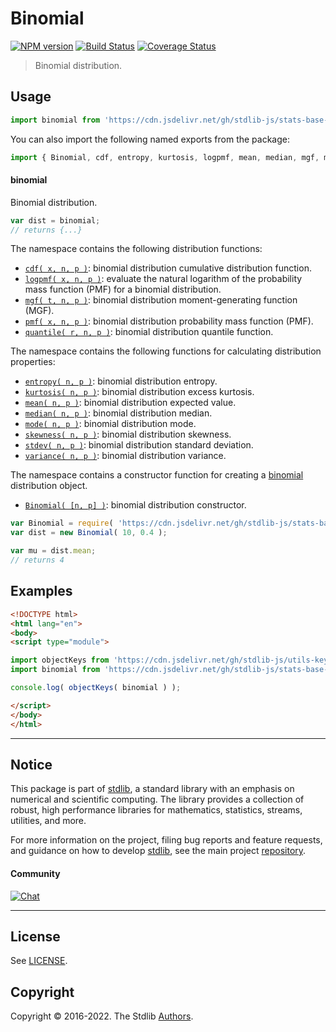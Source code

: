 <!--

@license Apache-2.0

Copyright (c) 2018 The Stdlib Authors.

Licensed under the Apache License, Version 2.0 (the "License");
you may not use this file except in compliance with the License.
You may obtain a copy of the License at

   http://www.apache.org/licenses/LICENSE-2.0

Unless required by applicable law or agreed to in writing, software
distributed under the License is distributed on an "AS IS" BASIS,
WITHOUT WARRANTIES OR CONDITIONS OF ANY KIND, either express or implied.
See the License for the specific language governing permissions and
limitations under the License.

-->

# Binomial

[![NPM version][npm-image]][npm-url] [![Build Status][test-image]][test-url] [![Coverage Status][coverage-image]][coverage-url] <!-- [![dependencies][dependencies-image]][dependencies-url] -->

> Binomial distribution.



<section class="usage">

## Usage

```javascript
import binomial from 'https://cdn.jsdelivr.net/gh/stdlib-js/stats-base-dists-binomial@esm/index.mjs';
```

You can also import the following named exports from the package:

```javascript
import { Binomial, cdf, entropy, kurtosis, logpmf, mean, median, mgf, mode, pmf, quantile, skewness, stdev, variance } from 'https://cdn.jsdelivr.net/gh/stdlib-js/stats-base-dists-binomial@esm/index.mjs';
```

#### binomial

Binomial distribution.

```javascript
var dist = binomial;
// returns {...}
```

The namespace contains the following distribution functions:

<!-- <toc pattern="*+(cdf|pmf|mgf|quantile)*"> -->

<div class="namespace-toc">

-   <span class="signature">[`cdf( x, n, p )`][@stdlib/stats/base/dists/binomial/cdf]</span><span class="delimiter">: </span><span class="description">binomial distribution cumulative distribution function.</span>
-   <span class="signature">[`logpmf( x, n, p )`][@stdlib/stats/base/dists/binomial/logpmf]</span><span class="delimiter">: </span><span class="description">evaluate the natural logarithm of the probability mass function (PMF) for a binomial distribution.</span>
-   <span class="signature">[`mgf( t, n, p )`][@stdlib/stats/base/dists/binomial/mgf]</span><span class="delimiter">: </span><span class="description">binomial distribution moment-generating function (MGF).</span>
-   <span class="signature">[`pmf( x, n, p )`][@stdlib/stats/base/dists/binomial/pmf]</span><span class="delimiter">: </span><span class="description">binomial distribution probability mass function (PMF).</span>
-   <span class="signature">[`quantile( r, n, p )`][@stdlib/stats/base/dists/binomial/quantile]</span><span class="delimiter">: </span><span class="description">binomial distribution quantile function.</span>

</div>

<!-- </toc> -->

The namespace contains the following functions for calculating distribution properties:

<!-- <toc pattern="*+(entropy|kurtosis|mean|median|mode|skewness|stdev|variance)*"> -->

<div class="namespace-toc">

-   <span class="signature">[`entropy( n, p )`][@stdlib/stats/base/dists/binomial/entropy]</span><span class="delimiter">: </span><span class="description">binomial distribution entropy.</span>
-   <span class="signature">[`kurtosis( n, p )`][@stdlib/stats/base/dists/binomial/kurtosis]</span><span class="delimiter">: </span><span class="description">binomial distribution excess kurtosis.</span>
-   <span class="signature">[`mean( n, p )`][@stdlib/stats/base/dists/binomial/mean]</span><span class="delimiter">: </span><span class="description">binomial distribution expected value.</span>
-   <span class="signature">[`median( n, p )`][@stdlib/stats/base/dists/binomial/median]</span><span class="delimiter">: </span><span class="description">binomial distribution median.</span>
-   <span class="signature">[`mode( n, p )`][@stdlib/stats/base/dists/binomial/mode]</span><span class="delimiter">: </span><span class="description">binomial distribution mode.</span>
-   <span class="signature">[`skewness( n, p )`][@stdlib/stats/base/dists/binomial/skewness]</span><span class="delimiter">: </span><span class="description">binomial distribution skewness.</span>
-   <span class="signature">[`stdev( n, p )`][@stdlib/stats/base/dists/binomial/stdev]</span><span class="delimiter">: </span><span class="description">binomial distribution standard deviation.</span>
-   <span class="signature">[`variance( n, p )`][@stdlib/stats/base/dists/binomial/variance]</span><span class="delimiter">: </span><span class="description">binomial distribution variance.</span>

</div>

<!-- </toc> -->

The namespace contains a constructor function for creating a [binomial][binomial-distribution] distribution object.

<!-- <toc pattern="*ctor*"> -->

<div class="namespace-toc">

-   <span class="signature">[`Binomial( [n, p] )`][@stdlib/stats/base/dists/binomial/ctor]</span><span class="delimiter">: </span><span class="description">binomial distribution constructor.</span>

</div>

<!-- </toc> -->

```javascript
var Binomial = require( 'https://cdn.jsdelivr.net/gh/stdlib-js/stats-base-dists-binomial' ).Binomial;
var dist = new Binomial( 10, 0.4 );

var mu = dist.mean;
// returns 4
```

</section>

<!-- /.usage -->

<section class="examples">

## Examples

<!-- TODO: better examples -->

<!-- eslint no-undef: "error" -->

```html
<!DOCTYPE html>
<html lang="en">
<body>
<script type="module">

import objectKeys from 'https://cdn.jsdelivr.net/gh/stdlib-js/utils-keys@esm/index.mjs';
import binomial from 'https://cdn.jsdelivr.net/gh/stdlib-js/stats-base-dists-binomial@esm/index.mjs';

console.log( objectKeys( binomial ) );

</script>
</body>
</html>
```

</section>

<!-- /.examples -->

<!-- Section for related `stdlib` packages. Do not manually edit this section, as it is automatically populated. -->

<section class="related">

</section>

<!-- /.related -->

<!-- Section for all links. Make sure to keep an empty line after the `section` element and another before the `/section` close. -->


<section class="main-repo" >

* * *

## Notice

This package is part of [stdlib][stdlib], a standard library with an emphasis on numerical and scientific computing. The library provides a collection of robust, high performance libraries for mathematics, statistics, streams, utilities, and more.

For more information on the project, filing bug reports and feature requests, and guidance on how to develop [stdlib][stdlib], see the main project [repository][stdlib].

#### Community

[![Chat][chat-image]][chat-url]

---

## License

See [LICENSE][stdlib-license].


## Copyright

Copyright &copy; 2016-2022. The Stdlib [Authors][stdlib-authors].

</section>

<!-- /.stdlib -->

<!-- Section for all links. Make sure to keep an empty line after the `section` element and another before the `/section` close. -->

<section class="links">

[npm-image]: http://img.shields.io/npm/v/@stdlib/stats-base-dists-binomial.svg
[npm-url]: https://npmjs.org/package/@stdlib/stats-base-dists-binomial

[test-image]: https://github.com/stdlib-js/stats-base-dists-binomial/actions/workflows/test.yml/badge.svg?branch=main
[test-url]: https://github.com/stdlib-js/stats-base-dists-binomial/actions/workflows/test.yml?query=branch:main

[coverage-image]: https://img.shields.io/codecov/c/github/stdlib-js/stats-base-dists-binomial/main.svg
[coverage-url]: https://codecov.io/github/stdlib-js/stats-base-dists-binomial?branch=main

<!--

[dependencies-image]: https://img.shields.io/david/stdlib-js/stats-base-dists-binomial.svg
[dependencies-url]: https://david-dm.org/stdlib-js/stats-base-dists-binomial/main

-->

[chat-image]: https://img.shields.io/gitter/room/stdlib-js/stdlib.svg
[chat-url]: https://gitter.im/stdlib-js/stdlib/

[stdlib]: https://github.com/stdlib-js/stdlib

[stdlib-authors]: https://github.com/stdlib-js/stdlib/graphs/contributors

[umd]: https://github.com/umdjs/umd
[es-module]: https://developer.mozilla.org/en-US/docs/Web/JavaScript/Guide/Modules

[deno-url]: https://github.com/stdlib-js/stats-base-dists-binomial/tree/deno
[umd-url]: https://github.com/stdlib-js/stats-base-dists-binomial/tree/umd
[esm-url]: https://github.com/stdlib-js/stats-base-dists-binomial/tree/esm
[branches-url]: https://github.com/stdlib-js/stats-base-dists-binomial/blob/main/branches.md

[stdlib-license]: https://raw.githubusercontent.com/stdlib-js/stats-base-dists-binomial/main/LICENSE

[binomial-distribution]: https://en.wikipedia.org/wiki/Binomial_distribution

<!-- <toc-links> -->

[@stdlib/stats/base/dists/binomial/ctor]: https://github.com/stdlib-js/stats-base-dists-binomial-ctor/tree/esm

[@stdlib/stats/base/dists/binomial/entropy]: https://github.com/stdlib-js/stats-base-dists-binomial-entropy/tree/esm

[@stdlib/stats/base/dists/binomial/kurtosis]: https://github.com/stdlib-js/stats-base-dists-binomial-kurtosis/tree/esm

[@stdlib/stats/base/dists/binomial/mean]: https://github.com/stdlib-js/stats-base-dists-binomial-mean/tree/esm

[@stdlib/stats/base/dists/binomial/median]: https://github.com/stdlib-js/stats-base-dists-binomial-median/tree/esm

[@stdlib/stats/base/dists/binomial/mode]: https://github.com/stdlib-js/stats-base-dists-binomial-mode/tree/esm

[@stdlib/stats/base/dists/binomial/skewness]: https://github.com/stdlib-js/stats-base-dists-binomial-skewness/tree/esm

[@stdlib/stats/base/dists/binomial/stdev]: https://github.com/stdlib-js/stats-base-dists-binomial-stdev/tree/esm

[@stdlib/stats/base/dists/binomial/variance]: https://github.com/stdlib-js/stats-base-dists-binomial-variance/tree/esm

[@stdlib/stats/base/dists/binomial/cdf]: https://github.com/stdlib-js/stats-base-dists-binomial-cdf/tree/esm

[@stdlib/stats/base/dists/binomial/logpmf]: https://github.com/stdlib-js/stats-base-dists-binomial-logpmf/tree/esm

[@stdlib/stats/base/dists/binomial/mgf]: https://github.com/stdlib-js/stats-base-dists-binomial-mgf/tree/esm

[@stdlib/stats/base/dists/binomial/pmf]: https://github.com/stdlib-js/stats-base-dists-binomial-pmf/tree/esm

[@stdlib/stats/base/dists/binomial/quantile]: https://github.com/stdlib-js/stats-base-dists-binomial-quantile/tree/esm

<!-- </toc-links> -->

</section>

<!-- /.links -->
